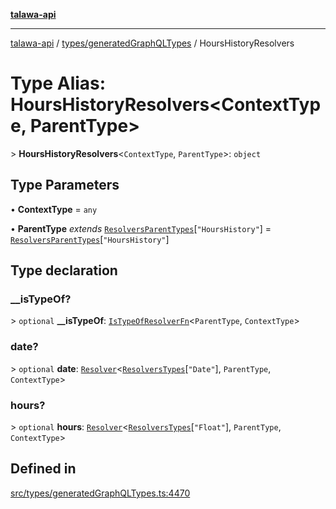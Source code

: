 [**talawa-api**](../../../README.md)

***

[talawa-api](../../../modules.md) / [types/generatedGraphQLTypes](../README.md) / HoursHistoryResolvers

# Type Alias: HoursHistoryResolvers\<ContextType, ParentType\>

\> **HoursHistoryResolvers**\<`ContextType`, `ParentType`\>: `object`

## Type Parameters

• **ContextType** = `any`

• **ParentType** *extends* [`ResolversParentTypes`](ResolversParentTypes.md)\[`"HoursHistory"`\] = [`ResolversParentTypes`](ResolversParentTypes.md)\[`"HoursHistory"`\]

## Type declaration

### \_\_isTypeOf?

\> `optional` **\_\_isTypeOf**: [`IsTypeOfResolverFn`](IsTypeOfResolverFn.md)\<`ParentType`, `ContextType`\>

### date?

\> `optional` **date**: [`Resolver`](Resolver.md)\<[`ResolversTypes`](ResolversTypes.md)\[`"Date"`\], `ParentType`, `ContextType`\>

### hours?

\> `optional` **hours**: [`Resolver`](Resolver.md)\<[`ResolversTypes`](ResolversTypes.md)\[`"Float"`\], `ParentType`, `ContextType`\>

## Defined in

[src/types/generatedGraphQLTypes.ts:4470](https://github.com/PalisadoesFoundation/talawa-api/blob/3a5276aff43f5de4f7fab3ec9683a420dcdc7a06/src/types/generatedGraphQLTypes.ts#L4470)

